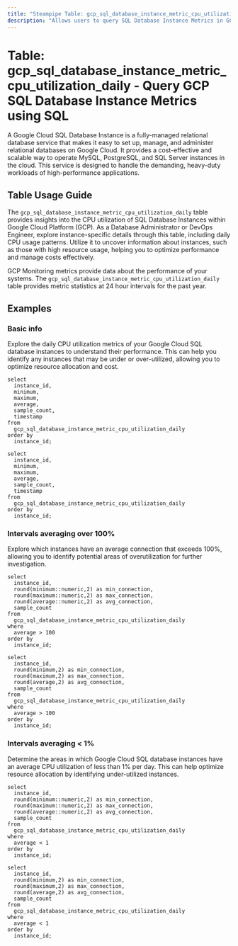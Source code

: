 ```yaml
---
title: "Steampipe Table: gcp_sql_database_instance_metric_cpu_utilization_daily - Query GCP SQL Database Instance Metrics using SQL"
description: "Allows users to query SQL Database Instance Metrics in GCP, specifically the daily CPU utilization, providing insights into resource usage patterns and potential performance bottlenecks."
---
```


# Table: gcp_sql_database_instance_metric_cpu_utilization_daily - Query GCP SQL Database Instance Metrics using SQL

A Google Cloud SQL Database Instance is a fully-managed relational database service that makes it easy to set up, manage, and administer relational databases on Google Cloud. It provides a cost-effective and scalable way to operate MySQL, PostgreSQL, and SQL Server instances in the cloud. This service is designed to handle the demanding, heavy-duty workloads of high-performance applications.

## Table Usage Guide

The `gcp_sql_database_instance_metric_cpu_utilization_daily` table provides insights into the CPU utilization of SQL Database Instances within Google Cloud Platform (GCP). As a Database Administrator or DevOps Engineer, explore instance-specific details through this table, including daily CPU usage patterns. Utilize it to uncover information about instances, such as those with high resource usage, helping you to optimize performance and manage costs effectively.

GCP Monitoring metrics provide data about the performance of your systems. The `gcp_sql_database_instance_metric_cpu_utilization_daily` table provides metric statistics at 24 hour intervals for the past year.

## Examples

### Basic info
Explore the daily CPU utilization metrics of your Google Cloud SQL database instances to understand their performance. This can help you identify any instances that may be under or over-utilized, allowing you to optimize resource allocation and cost.

```sql+postgres
select
  instance_id,
  minimum,
  maximum,
  average,
  sample_count,
  timestamp
from
  gcp_sql_database_instance_metric_cpu_utilization_daily
order by
  instance_id;
```

```sql+sqlite
select
  instance_id,
  minimum,
  maximum,
  average,
  sample_count,
  timestamp
from
  gcp_sql_database_instance_metric_cpu_utilization_daily
order by
  instance_id;
```

### Intervals averaging over 100%
Explore which instances have an average connection that exceeds 100%, allowing you to identify potential areas of overutilization for further investigation.

```sql+postgres
select
  instance_id,
  round(minimum::numeric,2) as min_connection,
  round(maximum::numeric,2) as max_connection,
  round(average::numeric,2) as avg_connection,
  sample_count
from
  gcp_sql_database_instance_metric_cpu_utilization_daily
where
  average > 100
order by
  instance_id;
```

```sql+sqlite
select
  instance_id,
  round(minimum,2) as min_connection,
  round(maximum,2) as max_connection,
  round(average,2) as avg_connection,
  sample_count
from
  gcp_sql_database_instance_metric_cpu_utilization_daily
where
  average > 100
order by
  instance_id;
```

### Intervals averaging < 1%
Determine the areas in which Google Cloud SQL database instances have an average CPU utilization of less than 1% per day. This can help optimize resource allocation by identifying under-utilized instances.

```sql+postgres
select
  instance_id,
  round(minimum::numeric,2) as min_connection,
  round(maximum::numeric,2) as max_connection,
  round(average::numeric,2) as avg_connection,
  sample_count
from
  gcp_sql_database_instance_metric_cpu_utilization_daily
where
  average < 1
order by
  instance_id;
```

```sql+sqlite
select
  instance_id,
  round(minimum,2) as min_connection,
  round(maximum,2) as max_connection,
  round(average,2) as avg_connection,
  sample_count
from
  gcp_sql_database_instance_metric_cpu_utilization_daily
where
  average < 1
order by
  instance_id;
```